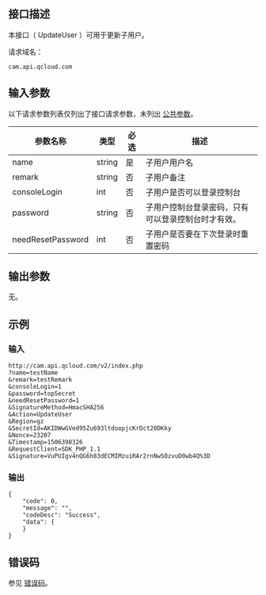 ## 接口描述

本接口（ UpdateUser  ）可用于更新子用户。

请求域名：

```
cam.api.qcloud.com
```

## 输入参数

以下请求参数列表仅列出了接口请求参数，未列出 [公共参数](/document/product/598/13878)。

| 参数名称          | 类型   | 必选 | 描述                                             |
| ----------------- | ------ | ---- | ------------------------------------------------ |
| name              | string | 是   | 子用户用户名                                     |
| remark            | string | 否   | 子用户备注                                       |
| consoleLogin      | int    | 否   | 子用户是否可以登录控制台                         |
| password          | string | 否   | 子用户控制台登录密码，只有可以登录控制台时才有效。 |
| needResetPassword | int    | 否   | 子用户是否要在下次登录时重置密码                 |

## 输出参数

无。

## 示例

### 输入

```
http://cam.api.qcloud.com/v2/index.php
?name=testName
&remark=testRemark
&consoleLogin=1
&password=topSecret
&needResetPassword=1
&SignatureMethod=HmacSHA256
&Action=UpdateUser
&Region=gz
&SecretId=AKIDWwGVed95Zu693ltdoopjcKrDct20DKky
&Nonce=23207
&Timestamp=1506398326
&RequestClient=SDK_PHP_1.1
&Signature=VuPUIgv4nQG6h83dECMIMzuiRAr2rnNwSOzvuD0wb4Q%3D
```

### 输出

```
{
    "code": 0,
    "message": "",
    "codeDesc": "Success",
    "data": {
    }
}
```

## 错误码

参见 [错误码](/document/product/598/13884)。